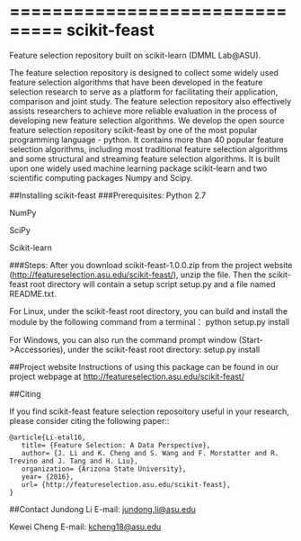 ===============================
scikit-feast
===============================
Feature selection repository built on scikit-learn (DMML Lab@ASU). 

The feature selection repository is designed to collect some widely used feature selection algorithms that have been developed in the feature selection research to serve as a platform for facilitating their application, comparison and joint study. The feature selection repository also effectively assists researchers to achieve more reliable evaluation in the process of developing new feature selection algorithms. We develop the open source feature selection repository scikit-feast by one of the most popular programming language - python. It contains more than 40 popular feature selection algorithms, including most traditional feature selection algorithms and some structural and streaming feature selection algorithms. It is built upon one widely used machine learning package scikit-learn and two scientific computing packages Numpy and Scipy.

##Installing scikit-feast
###Prerequisites:
Python 2.7

NumPy

SciPy

Scikit-learn

###Steps:
After you download scikit-feast-1.0.0.zip from the project website (http://featureselection.asu.edu/scikit-feast/), unzip the file. Then the scikit-feast root directory will contain a setup script setup.py and a file named README.txt.

For Linux, under the scikit-feast root directory, you can build and install the module by the following command from a terminal：
python setup.py install

For Windows, you can also run the command prompt window (Start->Accessories), under the scikit-feast root directory:
setup.py install

##Project website
Instructions of using this package can be found in our project webpage at http://featureselection.asu.edu/scikit-feast/

##Citing

If you find scikit-feast feature selection reposoitory useful in your research, please consider citing the following paper::

    @article{Li-etal16,
       title= {Feature Selection: A Data Perspective},
       author= {J. Li and K. Cheng and S. Wang and F. Morstatter and R. Trevino and J. Tang and H. Liu},
       organization= {Arizona State University},
       year= {2016},
       url= {http://featureselection.asu.edu/scikit-feast},
    }
    
##Contact
Jundong Li
E-mail: jundong.li@asu.edu

Kewei Cheng
E-mail: kcheng18@asu.edu
